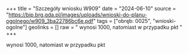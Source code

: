 +++
title = "Szczegóły wniosku W909"
date = "2024-06-10"
source = "https://bip.brg.gda.pl/images/uploads/wnioski-do-planu-ogolnego/w909_3ba22786bc6e.pdf"
tags = ["obręb: 0025", "wnioski-ogolne"]
geolinks = []
raw = " wynosi 1000, natomiast w przypadku pkt "
+++

 wynosi 1000, natomiast w przypadku pkt 


